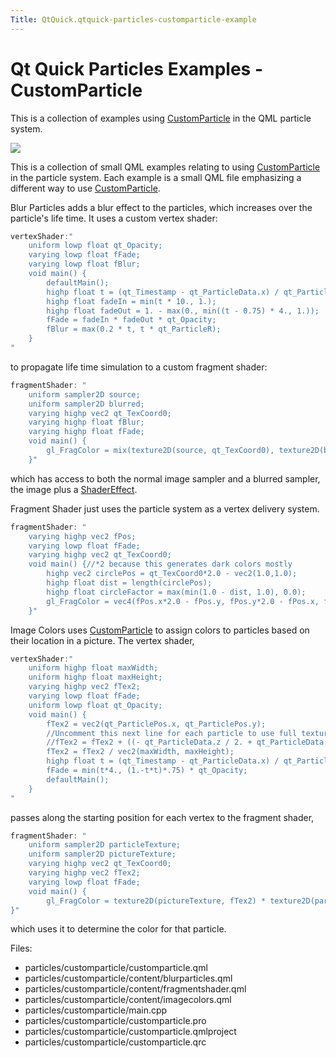 ```yaml
---
Title: QtQuick.qtquick-particles-customparticle-example
---
```

        
Qt Quick Particles Examples - CustomParticle
============================================

<span class="subtitle"></span>
<span id="details"></span>
This is a collection of examples using [CustomParticle](../QtQuick.Particles.CustomParticle.md) in the QML particle system.

![](https://developer.ubuntu.com/static/devportal_uploaded/22607500-b308-417a-b0b0-ca9d216c47bf-api/apps/qml/sdk-14.10/qtquick-particles-customparticle-example/images/qml-customparticle-example.png)

This is a collection of small QML examples relating to using [CustomParticle](../QtQuick.Particles.CustomParticle.md) in the particle system. Each example is a small QML file emphasizing a different way to use [CustomParticle](../QtQuick.Particles.CustomParticle.md).

Blur Particles adds a blur effect to the particles, which increases over the particle's life time. It uses a custom vertex shader:

``` qml
vertexShader:"
    uniform lowp float qt_Opacity;
    varying lowp float fFade;
    varying lowp float fBlur;
    void main() {
        defaultMain();
        highp float t = (qt_Timestamp - qt_ParticleData.x) / qt_ParticleData.y;
        highp float fadeIn = min(t * 10., 1.);
        highp float fadeOut = 1. - max(0., min((t - 0.75) * 4., 1.));
        fFade = fadeIn * fadeOut * qt_Opacity;
        fBlur = max(0.2 * t, t * qt_ParticleR);
    }
"
```

to propagate life time simulation to a custom fragment shader:

``` qml
fragmentShader: "
    uniform sampler2D source;
    uniform sampler2D blurred;
    varying highp vec2 qt_TexCoord0;
    varying highp float fBlur;
    varying highp float fFade;
    void main() {
        gl_FragColor = mix(texture2D(source, qt_TexCoord0), texture2D(blurred, qt_TexCoord0), min(1.0,fBlur*3.0)) * fFade;
    }"
```

which has access to both the normal image sampler and a blurred sampler, the image plus a [ShaderEffect](../QtQuick.ShaderEffect.md).

Fragment Shader just uses the particle system as a vertex delivery system.

``` qml
fragmentShader: "
    varying highp vec2 fPos;
    varying lowp float fFade;
    varying highp vec2 qt_TexCoord0;
    void main() {//*2 because this generates dark colors mostly
        highp vec2 circlePos = qt_TexCoord0*2.0 - vec2(1.0,1.0);
        highp float dist = length(circlePos);
        highp float circleFactor = max(min(1.0 - dist, 1.0), 0.0);
        gl_FragColor = vec4(fPos.x*2.0 - fPos.y, fPos.y*2.0 - fPos.x, fPos.x*fPos.y*2.0, 0.0) * circleFactor * fFade;
    }"
```

Image Colors uses [CustomParticle](../QtQuick.Particles.CustomParticle.md) to assign colors to particles based on their location in a picture. The vertex shader,

``` qml
vertexShader:"
    uniform highp float maxWidth;
    uniform highp float maxHeight;
    varying highp vec2 fTex2;
    varying lowp float fFade;
    uniform lowp float qt_Opacity;
    void main() {
        fTex2 = vec2(qt_ParticlePos.x, qt_ParticlePos.y);
        //Uncomment this next line for each particle to use full texture, instead of the solid color at the center of the particle.
        //fTex2 = fTex2 + ((- qt_ParticleData.z / 2. + qt_ParticleData.z) * qt_ParticleTex); //Adjusts size so it's like a chunk of image.
        fTex2 = fTex2 / vec2(maxWidth, maxHeight);
        highp float t = (qt_Timestamp - qt_ParticleData.x) / qt_ParticleData.y;
        fFade = min(t*4., (1.-t*t)*.75) * qt_Opacity;
        defaultMain();
    }
"
```

passes along the starting position for each vertex to the fragment shader,

``` qml
fragmentShader: "
    uniform sampler2D particleTexture;
    uniform sampler2D pictureTexture;
    varying highp vec2 qt_TexCoord0;
    varying highp vec2 fTex2;
    varying lowp float fFade;
    void main() {
        gl_FragColor = texture2D(pictureTexture, fTex2) * texture2D(particleTexture, qt_TexCoord0).w * fFade;
}"
```

which uses it to determine the color for that particle.

Files:

-   particles/customparticle/customparticle.qml
-   particles/customparticle/content/blurparticles.qml
-   particles/customparticle/content/fragmentshader.qml
-   particles/customparticle/content/imagecolors.qml
-   particles/customparticle/main.cpp
-   particles/customparticle/customparticle.pro
-   particles/customparticle/customparticle.qmlproject
-   particles/customparticle/customparticle.qrc

